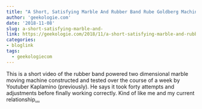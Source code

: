 ```yaml
---
title: "A Short, Satisfying Marble And Rubber Band Rube Goldberg Machine"
author: 'geekologie.com'
date: '2018-11-08'
slug: a-short-satisfying-marble-and-
link: https://geekologie.com/2018/11/a-short-satisfying-marble-and-rubber-ban.php
categories:
- bloglink
tags:
  - geekologiecom
---
```


This is a short video of the rubber band powered two dimensional marble moving machine constructed and tested over the course of a week by Youtuber Kaplamino (previously). He says it took forty attempts and adjustments before finally working correctly. Kind of like me and my current relationship[... <i class="fas fa-external-link-alt"></i>](https://geekologie.com/2018/11/a-short-satisfying-marble-and-rubber-ban.php)

